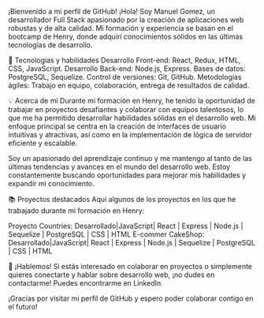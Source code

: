 ¡Bienvenido a mi perfil de GitHub!
¡Hola! Soy Manuel Gomez, un desarrollador Full Stack apasionado por la creación de aplicaciones web robustas y de alta calidad. Mi formación y experiencia se basan en el bootcamp de Henry, donde adquirí conocimientos sólidos en las últimas tecnologías de desarrollo.

🚀 Tecnologías y habilidades
Desarrollo Front-end: React, Redux, HTML, CSS, JavaScript.
Desarrollo Back-end: Node.js, Express.
Bases de datos: PostgreSQL, Sequelize.
Control de versiones: Git, GitHub.
Metodologías ágiles: Trabajo en equipo, colaboración, entrega de resultados de calidad.

💡 Acerca de mí
Durante mi formación en Henry, he tenido la oportunidad de trabajar en proyectos desafiantes y colaborar con equipos talentosos, lo que me ha permitido desarrollar habilidades sólidas en el desarrollo web. Mi enfoque principal se centra en la creación de interfaces de usuario intuitivas y atractivas, así como en la implementación de lógica de servidor eficiente y escalable.

Soy un apasionado del aprendizaje continuo y me mantengo al tanto de las últimas tendencias y avances en el mundo del desarrollo web. Estoy constantemente buscando oportunidades para mejorar mis habilidades y expandir mi conocimiento.

📚 Proyectos destacados
Aquí algunos de los proyectos en los que he trabajado durante mi formación en Henry:

Proyecto Countries: Desarrollado|JavaScript| React | Express | Node.js | Sequelize | PostgreSQL | CSS | HTML
E-commer CakeShop: Desarrollado|JavaScript| React | Express | Node.js | Sequelize | PostgreSQL | CSS | HTML

🤝 ¡Hablemos!
Si estás interesado en colaborar en proyectos o simplemente quieres conectarte y hablar sobre desarrollo web, ¡no dudes en contactarme! Puedes encontrarme en LinkedIn.

¡Gracias por visitar mi perfil de GitHub y espero poder colaborar contigo en el futuro!

